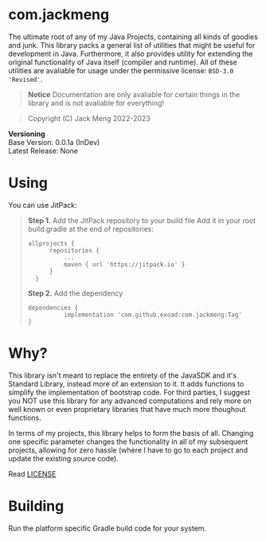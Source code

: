 <!--
 Copyright 2023 Jack Meng. All rights reserved.
 Use of this source code is governed by a BSD-style
 license that can be found in the LICENSE file.
-->

# com.jackmeng

The ultimate root of any of my Java Projects, containing all kinds of goodies and junk. This library packs a general list of utilities that might be useful for development
in Java. Furthermore, it also provides utility for extending the original functionality of Java itself (compiler and runtime). All of these utilities are avaliable for usage under the permissive license: `BSD-3.0 'Revised'`.

> **Notice** Documentation are only avaliable for certain things in the library and is not avaliable for everything!

> Copyright (C) Jack Meng 2022-2023

**Versioning**<br>
Base Version: 0.0.1a (InDev)<br>
Latest Release: None

# Using

You can use JitPack:

> **Step 1.** Add the JitPack repository to your build file
> Add it in your root build.gradle at the end of repositories:
>
> ```
> allprojects {
> 		repositories {
> 			...
> 			maven { url 'https://jitpack.io' }
> 		}
> 	}
> ```
>
> **Step 2.** Add the dependency
>
> ```
> dependencies {
> 	        implementation 'com.github.exoad:com.jackmeng:Tag'
> }
> ```

# Why?

This library isn't meant to replace the entirety of the JavaSDK and it's Standard Library, instead more of an extension to it. It adds functions to simplify the implementation of bootstrap code.
For third parties, I suggest you NOT use this library for any advanced computations and rely more on well known or even proprietary libraries that have much more thoughout functions.

In terms of my projects, this library helps to form the basis of all. Changing one specific parameter changes the functionality in all of my subsequent projects, allowing for zero hassle (where I have to go to each project and update the existing source code).

Read [LICENSE](./LICENSE)

# Building

Run the platform specific Gradle build code for your system.
